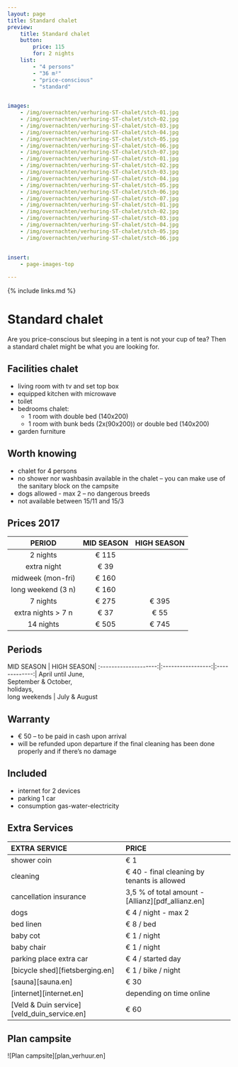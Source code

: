 ```yaml
---
layout: page
title: Standard chalet
preview: 
    title: Standard chalet
    button:
        price: 115
        for: 2 nights
    list:
        - "4 persons"
        - "36 m²"
        - "price-conscious"
        - "standard"
        

images:
    - /img/overnachten/verhuring-ST-chalet/stch-01.jpg
    - /img/overnachten/verhuring-ST-chalet/stch-02.jpg
    - /img/overnachten/verhuring-ST-chalet/stch-03.jpg
    - /img/overnachten/verhuring-ST-chalet/stch-04.jpg
    - /img/overnachten/verhuring-ST-chalet/stch-05.jpg
    - /img/overnachten/verhuring-ST-chalet/stch-06.jpg
    - /img/overnachten/verhuring-ST-chalet/stch-07.jpg
    - /img/overnachten/verhuring-ST-chalet/stch-01.jpg
    - /img/overnachten/verhuring-ST-chalet/stch-02.jpg
    - /img/overnachten/verhuring-ST-chalet/stch-03.jpg
    - /img/overnachten/verhuring-ST-chalet/stch-04.jpg
    - /img/overnachten/verhuring-ST-chalet/stch-05.jpg
    - /img/overnachten/verhuring-ST-chalet/stch-06.jpg
    - /img/overnachten/verhuring-ST-chalet/stch-07.jpg
    - /img/overnachten/verhuring-ST-chalet/stch-01.jpg
    - /img/overnachten/verhuring-ST-chalet/stch-02.jpg
    - /img/overnachten/verhuring-ST-chalet/stch-03.jpg
    - /img/overnachten/verhuring-ST-chalet/stch-04.jpg
    - /img/overnachten/verhuring-ST-chalet/stch-05.jpg
    - /img/overnachten/verhuring-ST-chalet/stch-06.jpg
 
    
insert:
    - page-images-top

---
```


{% include links.md %}

# Standard chalet

Are you price-conscious but sleeping in a tent is not your cup of tea? Then a standard chalet might be what you are looking for.

## Facilities chalet

- living room with tv and set top box
- equipped kitchen with microwave
- toilet
- bedrooms chalet:
    - 1 room with double bed (140x200)
    - 1 room with bunk beds (2x(90x200)) or double bed (140x200)
- garden furniture
    
## Worth knowing

- chalet for 4 persons
- no shower nor washbasin available in the chalet – you can make use of the sanitary block on the campsite
- dogs allowed - max 2 – no dangerous breeds
- not available between 15/11 and 15/3

## Prices 2017

PERIOD             |MID SEASON | HIGH SEASON |
:------------------:|:------------:|:------------:|
2 nights           |€ 115         |                      
extra night        |€ 39          |                          
midweek (mon-fri)   |€ 160         |               
long weekend (3 n)   |€ 160         |               
7 nights           |€ 275         |€ 395           
extra nights > 7 n    |€ 37          |€ 55            
14 nights         |€ 505        |€ 745          

## Periods

MID SEASON      |    HIGH SEASON|
:--------------------:|:-----------------:|:-------------:|
 April until June, <br>September & October, <br>holidays, <br>long weekends  | July & August

## Warranty

- € 50 – to be paid in cash upon arrival
- will be refunded upon departure if the final cleaning has been done properly and if there’s no damage 

## Included
- internet for 2 devices
- parking 1 car
- consumption gas-water-electricity 


## Extra Services

EXTRA SERVICE            | PRICE 
:-------------------|:-----------|
shower coin        | € 1
cleaning          | € 40 - final cleaning by tenants is allowed
cancellation insurance| 3,5 % of total amount - [Allianz][pdf_allianz.en] 
dogs               | € 4 / night - max 2
bed linen        | € 8 / bed
baby cot          | € 1 / night
baby chair         | € 1 / night
parking place extra car  | € 4 / started day
[bicycle shed][fietsberging.en]| € 1 / bike / night
[sauna][sauna.en]   | € 30
[internet][internet.en]| depending on time online
[Veld & Duin service][veld_duin_service.en]| € 60


## Plan campsite

![Plan campsite][plan_verhuur.en]